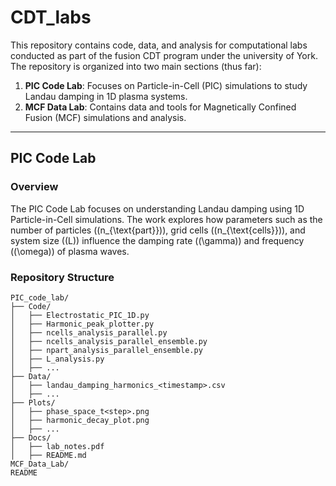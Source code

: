# CDT_labs

This repository contains code, data, and analysis for computational labs conducted as part of the fusion CDT program under the university of York. The repository is organized into two main sections (thus far):

1. **PIC Code Lab**: Focuses on Particle-in-Cell (PIC) simulations to study Landau damping in 1D plasma systems.
2. **MCF Data Lab**: Contains data and tools for Magnetically Confined Fusion (MCF) simulations and analysis.

---

## **PIC Code Lab**

### **Overview**

The PIC Code Lab focuses on understanding Landau damping using 1D Particle-in-Cell simulations. The work explores how parameters such as the number of particles (\(n_{\text{part}}\)), grid cells (\(n_{\text{cells}}\)), and system size (\(L\)) influence the damping rate (\(\gamma\)) and frequency (\(\omega\)) of plasma waves.

### **Repository Structure**

```plaintext
PIC_code_lab/
├── Code/
│   ├── Electrostatic_PIC_1D.py
│   ├── Harmonic_peak_plotter.py
│   ├── ncells_analysis_parallel.py
│   ├── ncells_analysis_parallel_ensemble.py
│   ├── npart_analysis_parallel_ensemble.py
│   ├── L_analysis.py
│   ├── ...
├── Data/
│   ├── landau_damping_harmonics_<timestamp>.csv
│   ├── ...
├── Plots/
│   ├── phase_space_t<step>.png
│   ├── harmonic_decay_plot.png
│   ├── ...
├── Docs/
│   ├── lab_notes.pdf
│   ├── README.md
MCF_Data_Lab/
README
```

